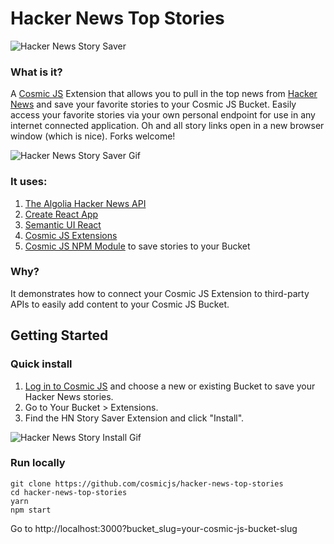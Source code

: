 # Hacker News Top Stories
![Hacker News Story Saver](https://cosmicjs.com/uploads/92d1fe20-6736-11e7-93bc-378cbd5c667a-hn-cosmic.jpg)
### What is it?
A [Cosmic JS](https://cosmicjs.com) Extension that allows you to pull in the top news from [Hacker News](https://news.ycombinator.com/) and save your favorite stories to your Cosmic JS Bucket.  Easily access your favorite stories via your own personal endpoint for use in any internet connected application.  Oh and all story links open in a new browser window (which is nice). Forks welcome!

![Hacker News Story Saver Gif](https://cosmicjs.com/uploads/24ab0760-6737-11e7-aedc-4bbbfe350faa-hn-cosmic.gif)

### It uses:
1. [The Algolia Hacker News API](https://hn.algolia.com/api)
2. [Create React App](https://github.com/facebookincubator/create-react-app)
3. [Semantic UI React](http://react.semantic-ui.com/)
4. [Cosmic JS Extensions](https://cosmicjs.com/extensions)
5. [Cosmic JS NPM Module](https://www.npmjs.com/package/cosmicjs) to save stories to your Bucket

### Why?
It demonstrates how to connect your Cosmic JS Extension to third-party APIs to easily add content to your Cosmic JS Bucket.

## Getting Started
### Quick install
1. [Log in to Cosmic JS](https://cosmicjs.com) and choose a new or existing Bucket to save your Hacker News stories.
2. Go to Your Bucket > Extensions.
3. Find the HN Story Saver Extension and click "Install".

![Hacker News Story Install Gif](https://cosmicjs.com/uploads/2c09b270-677f-11e7-9498-65fe238924be-hn-ext.gif)
### Run locally
```
git clone https://github.com/cosmicjs/hacker-news-top-stories
cd hacker-news-top-stories
yarn
npm start
```
Go to http://localhost:3000?bucket_slug=your-cosmic-js-bucket-slug
